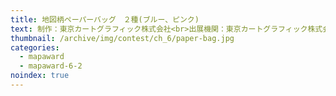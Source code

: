 ```yaml
---
title: 地図柄ペーパーバッグ　２種(ブルー、ピンク)
text: 制作：東京カートグラフィック株式会社<br>出展機関：東京カートグラフィック株式会社<br>受賞作品：東京カートグラフィック株式会社 <a href="http://www.tcgmap.jp/product/goods/">サイト</a>
thumbnail: /archive/img/contest/ch_6/paper-bag.jpg
categories:
  - mapaward
  - mapaward-6-2
noindex: true
---
```

